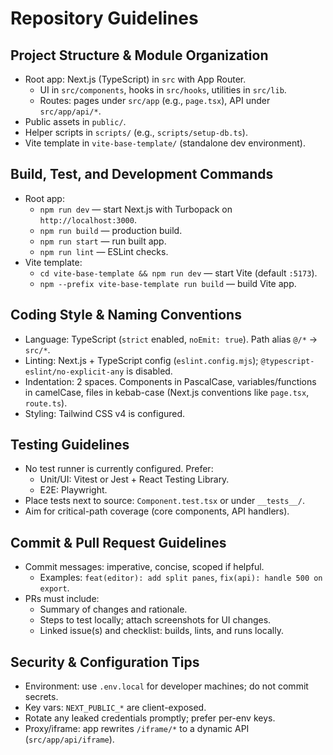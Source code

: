 # Repository Guidelines

## Project Structure & Module Organization
- Root app: Next.js (TypeScript) in `src` with App Router.
  - UI in `src/components`, hooks in `src/hooks`, utilities in `src/lib`.
  - Routes: pages under `src/app` (e.g., `page.tsx`), API under `src/app/api/*`.
- Public assets in `public/`.
- Helper scripts in `scripts/` (e.g., `scripts/setup-db.ts`).
- Vite template in `vite-base-template/` (standalone dev environment).

## Build, Test, and Development Commands
- Root app:
  - `npm run dev` — start Next.js with Turbopack on `http://localhost:3000`.
  - `npm run build` — production build.
  - `npm run start` — run built app.
  - `npm run lint` — ESLint checks.
- Vite template:
  - `cd vite-base-template && npm run dev` — start Vite (default `:5173`).
  - `npm --prefix vite-base-template run build` — build Vite app.

## Coding Style & Naming Conventions
- Language: TypeScript (`strict` enabled, `noEmit: true`). Path alias `@/*` → `src/*`.
- Linting: Next.js + TypeScript config (`eslint.config.mjs`); `@typescript-eslint/no-explicit-any` is disabled.
- Indentation: 2 spaces. Components in PascalCase, variables/functions in camelCase, files in kebab-case (Next.js conventions like `page.tsx`, `route.ts`).
- Styling: Tailwind CSS v4 is configured.

## Testing Guidelines
- No test runner is currently configured. Prefer:
  - Unit/UI: Vitest or Jest + React Testing Library.
  - E2E: Playwright.
- Place tests next to source: `Component.test.tsx` or under `__tests__/`.
- Aim for critical-path coverage (core components, API handlers).

## Commit & Pull Request Guidelines
- Commit messages: imperative, concise, scoped if helpful.
  - Examples: `feat(editor): add split panes`, `fix(api): handle 500 on export`.
- PRs must include:
  - Summary of changes and rationale.
  - Steps to test locally; attach screenshots for UI changes.
  - Linked issue(s) and checklist: builds, lints, and runs locally.

## Security & Configuration Tips
- Environment: use `.env.local` for developer machines; do not commit secrets.
- Key vars: `NEXT_PUBLIC_*` are client-exposed.
- Rotate any leaked credentials promptly; prefer per-env keys.
- Proxy/iframe: app rewrites `/iframe/*` to a dynamic API (`src/app/api/iframe`).
